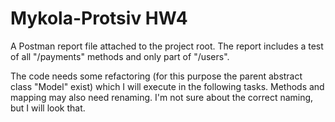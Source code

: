 # Mykola-Protsiv HW4

A Postman report file attached to the project root. The report includes a test of all 
"/payments" methods and only part of "/users".

The code needs some refactoring (for this purpose the parent abstract class "Model" exist) 
which I will execute in the following tasks. Methods and mapping may also need renaming. 
I'm not sure about the correct naming, but I will look that.
